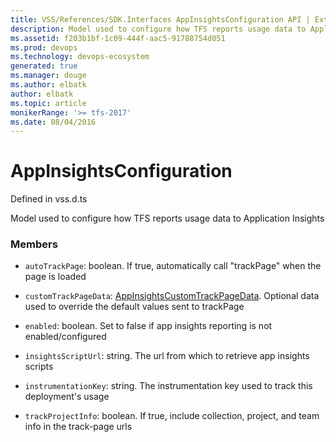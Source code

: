 ```yaml
---
title: VSS/References/SDK.Interfaces AppInsightsConfiguration API | Extensions for Azure DevOps Services
description: Model used to configure how TFS reports usage data to Application Insights
ms.assetid: f203b1bf-1c09-444f-aac5-91788754d051
ms.prod: devops
ms.technology: devops-ecosystem
generated: true
ms.manager: douge
ms.author: elbatk
author: elbatk
ms.topic: article
monikerRange: '>= tfs-2017'
ms.date: 08/04/2016
---
```


# AppInsightsConfiguration

Defined in vss.d.ts


Model used to configure how TFS reports usage data to Application Insights 

### Members

* `autoTrackPage`: boolean. If true, automatically call &quot;trackPage&quot; when the page is loaded

* `customTrackPageData`: [AppInsightsCustomTrackPageData](../../../VSS/References/SDK_Interfaces/AppInsightsCustomTrackPageData.md). Optional data used to override the default values sent to trackPage

* `enabled`: boolean. Set to false if app insights reporting is not enabled/configured

* `insightsScriptUrl`: string. The url from which to retrieve app insights scripts

* `instrumentationKey`: string. The instrumentation key used to track this deployment&#x27;s usage

* `trackProjectInfo`: boolean. If true, include collection, project, and team info in the track-page urls

